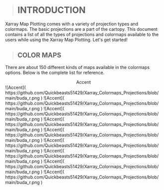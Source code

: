 > # INTRODUCTION

 Xarray Map Plotting comes with a variety of projection types and colormaps. The basic projections are a part of the cartopy. This document contains a list of all the types of   projections and colormaps available to the users while using the Xarray Map Plotting. Let's get started!

> ## COLOR MAPS
There are about 150 different kinds of maps available in the  colormaps options. Below is the complete list for reference.
<div align="center">Accent</div>
![Accent]( https://github.com/Quickbeasts51429/Xarray_Colormaps_Projections/blob/main/buda_r.png )
![Accent]( https://github.com/Quickbeasts51429/Xarray_Colormaps_Projections/blob/main/buda_r.png )
![Accent]( https://github.com/Quickbeasts51429/Xarray_Colormaps_Projections/blob/main/buda_r.png )
![Accent]( https://github.com/Quickbeasts51429/Xarray_Colormaps_Projections/blob/main/buda_r.png )
![Accent]( https://github.com/Quickbeasts51429/Xarray_Colormaps_Projections/blob/main/buda_r.png )
![Accent]( https://github.com/Quickbeasts51429/Xarray_Colormaps_Projections/blob/main/buda_r.png )
![Accent]( https://github.com/Quickbeasts51429/Xarray_Colormaps_Projections/blob/main/buda_r.png )
![Accent]( https://github.com/Quickbeasts51429/Xarray_Colormaps_Projections/blob/main/buda_r.png )
![Accent]( https://github.com/Quickbeasts51429/Xarray_Colormaps_Projections/blob/main/buda_r.png )

    
          
